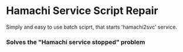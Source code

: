 
# Hamachi Service Script Repair


Simply and easy to use batch sciprt, that starts 'hamachi2svc' service. 



### Solves the "Hamachi service stopped" problem


